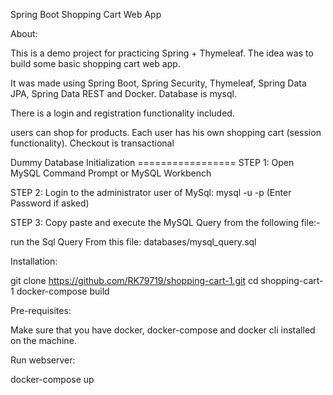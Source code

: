Spring Boot Shopping Cart Web App

About:

This is a demo project for practicing Spring + Thymeleaf. The idea was to build some basic shopping cart web app.

It was made using Spring Boot, Spring Security, Thymeleaf, Spring Data JPA, Spring Data REST and Docker. Database is mysql.

There is a login and registration functionality included.

users can shop for products. Each user has his own shopping cart (session functionality). Checkout is transactional

Dummy Database Initialization =================
STEP 1: Open MySQL Command Prompt or MySQL Workbench

STEP 2: Login to the administrator user of MySql: mysql -u <username> -p (Enter Password if asked)

STEP 3: Copy paste and execute the MySQL Query from the following file:-

run the Sql Query From this file: databases/mysql_query.sql

Installation:

git clone https://github.com/RK79719/shopping-cart-1.git
cd shopping-cart-1
docker-compose build

Pre-requisites:

Make sure that you have docker, docker-compose and docker cli installed on the machine.

Run webserver:

docker-compose up
